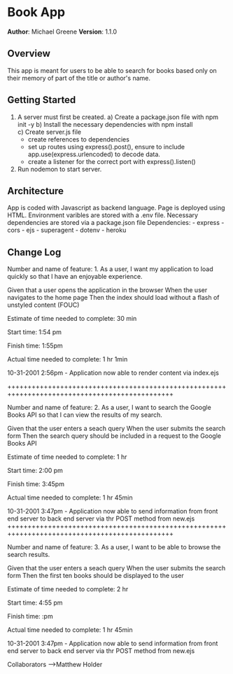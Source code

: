 # Book App

**Author**: Michael Greene
**Version**: 1.1.0 

## Overview
This app is meant for users to be able to search for books based only on their memory of part of the title or author's name.

## Getting Started
1) A server must first be created. 
  a) Create a package.json file with npm init -y
  b) Install the necessary dependencies with npm install    
  c) Create server.js file 
    - create references to dependencies
    - set up routes using express().post(), ensure to include app.use(express.urlencoded) to decode data.
    - create a listener for the correct port with express().listen()
2) Run nodemon to start server.

## Architecture
App is coded with Javascript as backend language. Page is deployed using HTML. Environment varibles are stored with a .env file. Necessary dependencies are stored via a package.json file
Dependencies:
    - express
    - cors
    - ejs
    - superagent
    - dotenv
    - heroku

## Change Log
Number and name of feature: 1. As a user, I want my application to load quickly so that I have an enjoyable experience.

Given that a user opens the application in the browser
When the user navigates to the home page
Then the index should load without a flash of unstyled content (FOUC)

Estimate of time needed to complete: 30 min

Start time: 1:54 pm

Finish time: 1:55pm

Actual time needed to complete: 1 hr 1min

10-31-2001 2:56pm - Application now able to render content via index.ejs

+++++++++++++++++++++++++++++++++++++++++++++++++++++++++++++++++++++++++++++++++++++++++++++++

Number and name of feature: 2. As a user, I want to search the Google Books API so that I can view the results of my search.

Given that the user enters a seach query
When the user submits the search form
Then the search query should be included in a request to the Google Books API

Estimate of time needed to complete: 1 hr 

Start time: 2:00 pm

Finish time: 3:45pm

Actual time needed to complete: 1 hr 45min

10-31-2001 3:47pm - Application now able to send information from front end server to back end server via thr POST method from new.ejs
+++++++++++++++++++++++++++++++++++++++++++++++++++++++++++++++++++++++++++++++++++++++++++++++

Number and name of feature: 3. As a user, I want to be able to browse the search results.

Given that the user enters a seach query
When the user submits the search form
Then the first ten books should be displayed to the user

Estimate of time needed to complete: 2 hr 

Start time: 4:55 pm

Finish time: :pm

Actual time needed to complete: 1 hr 45min

10-31-2001 3:47pm - Application now able to send information from front end server to back end server via thr POST method from new.ejs

Collaborators
-->Matthew Holder
